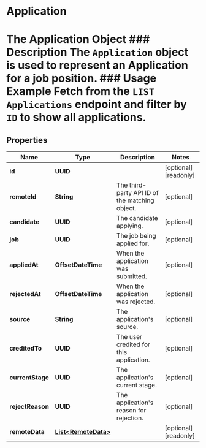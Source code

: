 

# Application

# The Application Object ### Description The `Application` object is used to represent an Application for a job position.  ### Usage Example Fetch from the `LIST Applications` endpoint and filter by `ID` to show all applications.

## Properties

Name | Type | Description | Notes
------------ | ------------- | ------------- | -------------
**id** | **UUID** |  |  [optional] [readonly]
**remoteId** | **String** | The third-party API ID of the matching object. |  [optional]
**candidate** | **UUID** | The candidate applying. |  [optional]
**job** | **UUID** | The job being applied for. |  [optional]
**appliedAt** | **OffsetDateTime** | When the application was submitted. |  [optional]
**rejectedAt** | **OffsetDateTime** | When the application was rejected. |  [optional]
**source** | **String** | The application&#39;s source. |  [optional]
**creditedTo** | **UUID** | The user credited for this application. |  [optional]
**currentStage** | **UUID** | The application&#39;s current stage. |  [optional]
**rejectReason** | **UUID** | The application&#39;s reason for rejection. |  [optional]
**remoteData** | [**List&lt;RemoteData&gt;**](RemoteData.md) |  |  [optional] [readonly]




